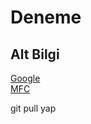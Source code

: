# Deneme

## Alt Bilgi

 
[Google](http://google.com)  
[MFC](https://mfcblog.me)

 

git pull yap

